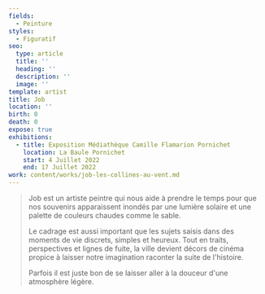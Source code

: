 ```yaml
---
fields:
  - Peinture
styles:
  - Figuratif
seo:
  type: article
  title: ''
  heading: ''
  description: ''
  image: ''
template: artist
title: Job
location: ''
birth: 0
death: 0
expose: true
exhibitions:
  - title: Exposition Médiathèque Camille Flamarion Pornichet
    location: La Baule Pornichet
    start: 4 Juillet 2022
    end: 17 Juillet 2022
work: content/works/job-les-collines-au-vent.md
---
```

> Job est un artiste peintre qui nous aide à prendre le temps pour que nos souvenirs apparaissent inondés par une lumière solaire et une palette de couleurs chaudes comme le sable.
>
> Le cadrage est aussi important que les sujets saisis dans des moments de vie discrets, simples et heureux. Tout en traits, perspectives et lignes de fuite, la ville devient décors de cinéma propice à laisser notre imagination raconter la suite de l'histoire.
>
> Parfois il est juste bon de se laisser aller à la douceur d'une atmosphère légère.
